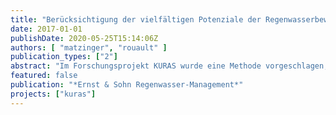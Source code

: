 ```yaml
---
title: "Berücksichtigung der vielfältigen Potenziale der Regenwasserbewirtschaftung in der Planung - Ergebnisse aus dem Verbundprojekt KURAS"
date: 2017-01-01
publishDate: 2020-05-25T15:14:06Z
authors: [ "matzinger", "rouault" ]
publication_types: ["2"]
abstract: "Im Forschungsprojekt KURAS wurde eine Methode vorgeschlagen, mit der Maßnahmen der Regenwasserbewirtschaftung für konkrete Stadtquartiere ausgewählt und platziert werden können. Hinsichtlich der möglichen Ziele betrachtet die Methode Effekte auf Umwelt (Oberflächengewässer, Grundwasser, Biodiversität) und Bewohner (Stadtklima, Freiraumqualität, Gebäudeebene) sowie den Aufwand an Kosten und Ressourcen."
featured: false
publication: "*Ernst & Sohn Regenwasser-Management*"
projects: ["kuras"]
---
```


